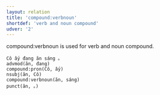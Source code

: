 ```yaml
---
layout: relation
title: 'compound:verbnoun'
shortdef: 'verb and noun compound'
udver: '2'
---
```


compound:verbnoun is used for verb and noun compound.

~~~ sdparse
Cô ấy đang ăn sáng 。
advmod(ăn, đang)
compound:pron(Cô, ấy)
nsubj(ăn, Cô)
compound:verbnoun(ăn, sáng)
punct(ăn, 。)
~~~

<!-- Interlanguage links updated Po 11. listopadu 2024, 20:10:39 CET -->
